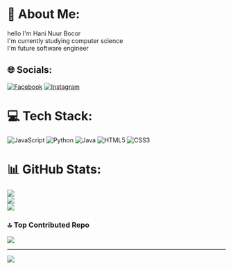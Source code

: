 
# 💫 About Me:
hello I'm Hani Nuur Bocor<br>I'm currently studying computer science<br>I'm future software engineer


## 🌐 Socials:
[![Facebook](https://img.shields.io/badge/Facebook-%231877F2.svg?logo=Facebook&logoColor=white)](https://facebook.com/https://www.facebook.com/profile.php?id=100085940062496) [![Instagram](https://img.shields.io/badge/Instagram-%23E4405F.svg?logo=Instagram&logoColor=white)](https://instagram.com/https://www.instagram.com/hani_bocor51/) 

# 💻 Tech Stack:
![JavaScript](https://img.shields.io/badge/javascript-%23323330.svg?style=for-the-badge&logo=javascript&logoColor=%23F7DF1E) ![Python](https://img.shields.io/badge/python-3670A0?style=for-the-badge&logo=python&logoColor=ffdd54) ![Java](https://img.shields.io/badge/java-%23ED8B00.svg?style=for-the-badge&logo=java&logoColor=white) ![HTML5](https://img.shields.io/badge/html5-%23E34F26.svg?style=for-the-badge&logo=html5&logoColor=white) ![CSS3](https://img.shields.io/badge/css3-%231572B6.svg?style=for-the-badge&logo=css3&logoColor=white)
# 📊 GitHub Stats:
![](https://github-readme-stats.vercel.app/api?username=Hanaafilsan&theme=vision-friendly-dark&hide_border=true&include_all_commits=false&count_private=false)<br/>
![](https://github-readme-streak-stats.herokuapp.com/?user=Hanaafilsan&theme=vision-friendly-dark&hide_border=true)<br/>
![](https://github-readme-stats.vercel.app/api/top-langs/?username=Hanaafilsan&theme=vision-friendly-dark&hide_border=true&include_all_commits=false&count_private=false&layout=compact)

### 🔝 Top Contributed Repo
![](https://github-contributor-stats.vercel.app/api?username=Hanaafilsan&limit=5&theme=dark&combine_all_yearly_contributions=true)

---
[![](https://visitcount.itsvg.in/api?id=Hanaafilsan&icon=0&color=0)](https://visitcount.itsvg.in)

<!-- Proudly created with GPRM ( https://gprm.itsvg.in ) -->
